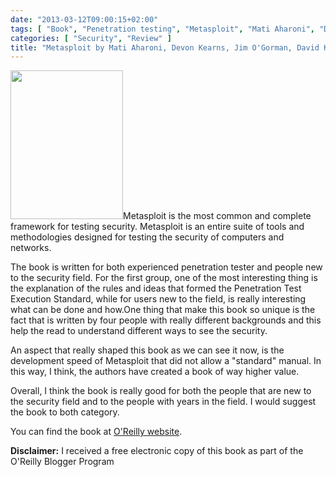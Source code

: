 ```yaml
---
date: "2013-03-12T09:00:15+02:00"
tags: [ "Book", "Penetration testing", "Metasploit", "Mati Aharoni", "Devon Kearns", "Jim O'Gorman", "David Kennedy", "No Starch Press" ]
categories: [ "Security", "Review" ]
title: "Metasploit by Mati Aharoni, Devon Kearns, Jim O'Gorman, David Kennedy (No Starch Press)"
---
```

<img class="alignleft" alt="" src="http://akamaicovers.oreilly.com/images/9781593272883/cat.gif" width="180" height="238" />Metasploit is the most common and complete framework for testing security. Metasploit is an entire suite of tools and methodologies designed for testing the security of computers and networks.

The book is written for both experienced penetration tester and people new to the security field. For the first group, one of the most interesting thing is the explanation of the rules and ideas that formed the Penetration Test Execution Standard, while for users new to the field, is really interesting what can be done and how.<!--more-->One thing that make this book so unique is the fact that is written by four people with really different backgrounds and this help the read to understand different ways to see the security.

An aspect that really shaped this book as we can see it now, is the development speed of Metasploit that did not allow a "standard" manual. In this way, I think, the authors have created a book of way higher value.

Overall, I think the book is really good for both the people that are new to the security field and to the people with years in the field. I would suggest the book to both category.

You can find the book at [O'Reilly website](http://shop.oreilly.com/product/9781593272883.do).

**Disclaimer:** I received a free electronic copy of this book as part of the O'Reilly Blogger Program
